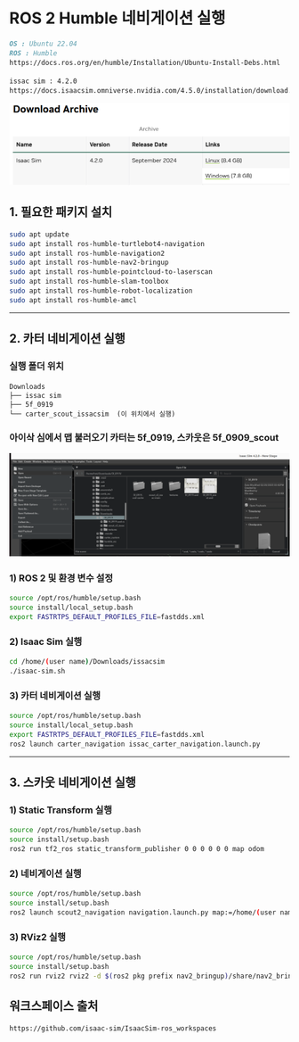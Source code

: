 

# ROS 2 Humble 네비게이션 실행

```markdown
OS : Ubuntu 22.04
ROS : Humble
https://docs.ros.org/en/humble/Installation/Ubuntu-Install-Debs.html

issac sim : 4.2.0
https://docs.isaacsim.omniverse.nvidia.com/4.5.0/installation/download.html


```
![아이삭심 버전설치](/image/image.png)



## 1. 필요한 패키지 설치


```bash
sudo apt update
sudo apt install ros-humble-turtlebot4-navigation
sudo apt install ros-humble-navigation2
sudo apt install ros-humble-nav2-bringup 
sudo apt install ros-humble-pointcloud-to-laserscan
sudo apt install ros-humble-slam-toolbox
sudo apt install ros-humble-robot-localization
sudo apt install ros-humble-amcl
```

---

## 2. 카터 네비게이션 실행

### 실행 폴더 위치
```
Downloads
├── issac sim
├── 5f_0919
└── carter_scout_issacsim  (이 위치에서 실행)
```
### 아이삭 심에서 맵 불러오기 카터는 5f_0919, 스카웃은 5f_0909_scout
![맵 불러오기](/image/image1.png)

### 1) ROS 2 및 환경 변수 설정
```bash
source /opt/ros/humble/setup.bash
source install/local_setup.bash
export FASTRTPS_DEFAULT_PROFILES_FILE=fastdds.xml
```

### 2) Isaac Sim 실행
```bash
cd /home/(user name)/Downloads/issacsim
./isaac-sim.sh
```

### 3) 카터 네비게이션 실행
```bash
source /opt/ros/humble/setup.bash
source install/local_setup.bash
export FASTRTPS_DEFAULT_PROFILES_FILE=fastdds.xml
ros2 launch carter_navigation issac_carter_navigation.launch.py
```

---

## 3. 스카웃 네비게이션 실행

### 1) Static Transform 실행
```bash
source /opt/ros/humble/setup.bash
source install/setup.bash 
ros2 run tf2_ros static_transform_publisher 0 0 0 0 0 0 map odom
```

### 2) 네비게이션 실행
```bash
source /opt/ros/humble/setup.bash
source install/setup.bash
ros2 launch scout2_navigation navigation.launch.py map:=/home/(user name)/Downloads/carter_scout_issacsim/src/scout2_navigation/maps/5fimage.yaml
```

### 3) RViz2 실행
```bash
source /opt/ros/humble/setup.bash
source install/setup.bash
ros2 run rviz2 rviz2 -d $(ros2 pkg prefix nav2_bringup)/share/nav2_bringup/rviz/nav2_default_view.rviz
```

## 워크스페이스 출처
```markdown
https://github.com/isaac-sim/IsaacSim-ros_workspaces

```